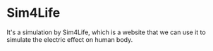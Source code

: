 # Sim4Life
It's a simulation by Sim4Life, which is a website that we can use it to simulate the electric effect  on human body.
